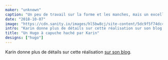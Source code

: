```yaml
---
maker: "unknown"
caption: "Un peu de travail sur la forme et les manches, mais un excellent résultat final."
date: "2018-10-07"
image: "https://cdn.sanity.io/images/hl5bw8cj/site-content/5dc9f5f74dc466d258437a2aca91ab10fcca1e70-2712x1905.jpg"
intro: "Karin donne plus de détails sur cette réalisation sur son blog ."
title: "Un Hugo à capuche haché par Karin"
designs: ["hugo"]
---
```



Karin donne plus de détails sur cette réalisation [sur son blog](https://www.karinkay.nl/freesewing-hugo-hoodie/). 


